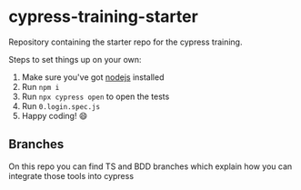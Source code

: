 # cypress-training-starter


Repository containing the starter repo for the cypress training.

Steps to set things up on your own:

1. Make sure you've got [nodejs](https://nodejs.org/en/) installed
2. Run `npm i`
3. Run `npx cypress open` to open the tests
4. Run `0.login.spec.js`
5. Happy coding! 😄


## Branches

On this repo you can find TS and BDD branches which explain how you can integrate those tools into cypress
